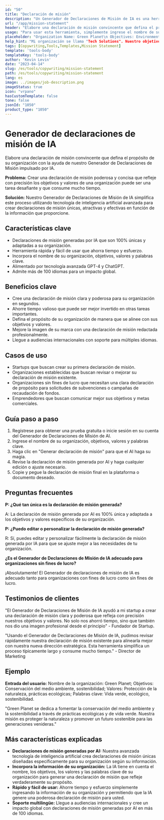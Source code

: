 ```yaml
---
id: "50"
title: "Declaración de misión"
description: "Un Generador de Declaraciones de Misión de IA es una herramienta que utiliza la inteligencia artificial para crear declaraciones de misión concisas y poderosas para su organización o negocio. Al proporcionar algunas palabras clave y objetivos, el generador generará automáticamente una declaración de misión que se alinea con los objetivos y valores de su organización."
url: "/app/mission-statement"
header: "Elabore una declaración de misión convincente que defina el propósito de su organización."
usage: "Para usar esta herramienta, simplemente ingrese el nombre de su organización, palabras clave, objetivos y valores. Este modelo de IA generará luego una declaración de misión clara, única y atractiva basada en su entrada."
placeholder: "Organization Name: Green Planet\n Objectives: Environmental conservation, sustainability \nValues: Protecting nature, eco-friendly practices\nKeywords: Green living, eco-friendly, sustainability"
help_hint: "Mi organización se llama "Tech Solutions". Nuestro objetivo es proporcionar soluciones tecnológicas innovadoras y de alta calidad a nuestros clientes. Valoramos la excelencia, la transparencia y la satisfacción del cliente. Algunas palabras clave relacionadas con nuestros objetivos incluyen tecnología, innovación, calidad, eficiencia y satisfacción del cliente."
tags: [Copywriting,Tools,Templates,Mission Statement]
template: 'tools-body'
templateKey: 'tools-body'
author: 'Kevin Levin'
date: "2023-04-14"
slug: /es/tools/copywriting/mission-statement
path: /es/tools/copywriting/mission-statement
lang: es
image: ../images/job-description.png
imageStatus: true
icon: "vrpano"
hasCustomTemplate: false
tone: false
jsonId: "1050"
product_type: "1050"
---
```

# Generador de declaraciones de misión de IA

Elabore una declaración de misión convincente que defina el propósito de su organización con la ayuda de nuestro Generador de Declaraciones de Misión impulsado por IA.

**Problema:** Crear una declaración de misión poderosa y concisa que refleje con precisión los objetivos y valores de una organización puede ser una tarea desafiante y que consume mucho tiempo.

**Solución:** Nuestro Generador de Declaraciones de Misión de IA simplifica este proceso utilizando tecnología de inteligencia artificial avanzada para crear declaraciones de misión únicas, atractivas y efectivas en función de la información que proporcione.

## Características clave

- Declaraciones de misión generadas por IA que son 100% únicas y adaptadas a su organización.
- Herramienta rápida y fácil de usar que ahorra tiempo y esfuerzo.
- Incorpora el nombre de su organización, objetivos, valores y palabras clave.
- Alimentado por tecnología avanzada GPT-4 y ChatGPT.
- Admite más de 100 idiomas para un impacto global.

## Beneficios clave

- Cree una declaración de misión clara y poderosa para su organización en segundos.
- Ahorre tiempo valioso que puede ser mejor invertido en otras tareas importantes.
- Defina el propósito de su organización de manera que se alinee con sus objetivos y valores.
- Mejore la imagen de su marca con una declaración de misión redactada profesionalmente.
- Llegue a audiencias internacionales con soporte para múltiples idiomas.

## Casos de uso

- Startups que buscan crear su primera declaración de misión.
- Organizaciones establecidas que buscan revisar o mejorar su declaración de misión existente.
- Organizaciones sin fines de lucro que necesitan una clara declaración de propósito para solicitudes de subvenciones o campañas de recaudación de fondos.
- Emprendedores que buscan comunicar mejor sus objetivos y metas comerciales.

## Guía paso a paso

1. Regístrese para obtener una prueba gratuita o inicie sesión en su cuenta del Generador de Declaraciones de Misión de AI.
2. Ingrese el nombre de su organización, objetivos, valores y palabras clave.
3. Haga clic en "Generar declaración de misión" para que el AI haga su magia.
4. Revise la declaración de misión generada por AI y haga cualquier edición o ajuste necesario.
5. Copie y pegue la declaración de misión final en la plataforma o documento deseado.

## Preguntas frecuentes

**P: ¿Qué tan única es la declaración de misión generada?**

A: La declaración de misión generada por AI es 100% única y adaptada a los objetivos y valores específicos de su organización.

**P: ¿Puedo editar o personalizar la declaración de misión generada?**

R: Sí, puedes editar y personalizar fácilmente la declaración de misión generada por IA para que se ajuste mejor a las necesidades de tu organización.

**¿Es el Generador de Declaraciones de Misión de IA adecuado para organizaciones sin fines de lucro?**

¡Absolutamente! El Generador de declaraciones de misión de IA es adecuado tanto para organizaciones con fines de lucro como sin fines de lucro.

## Testimonios de clientes

"El Generador de Declaraciones de Misión de IA ayudó a mi startup a crear una declaración de misión clara y poderosa que refleja con precisión nuestros objetivos y valores. No solo nos ahorró tiempo, sino que también nos dio una imagen profesional desde el principio" - Fundador de Startup.

"Usando el Generador de Declaraciones de Misión de IA, pudimos revisar rápidamente nuestra declaración de misión existente para alinearla mejor con nuestra nueva dirección estratégica. Esta herramienta simplifica un proceso típicamente largo y consume mucho tiempo." - Director de Marketing

## Ejemplo

**Entrada del usuario:** Nombre de la organización: Green Planet; Objetivos: Conservación del medio ambiente, sostenibilidad; Valores: Protección de la naturaleza, prácticas ecológicas; Palabras clave: Vida verde, ecológico, sostenibilidad.

"Green Planet se dedica a fomentar la conservación del medio ambiente y la sostenibilidad a través de prácticas ecológicas y de vida verde. Nuestra misión es proteger la naturaleza y promover un futuro sostenible para las generaciones venideras."

## Más características explicadas

- **Declaraciones de misión generadas por AI:** Nuestra avanzada tecnología de inteligencia artificial crea declaraciones de misión únicas diseñadas específicamente para su organización según su información.
- **Incorpora la información de su organización:** La IA tiene en cuenta el nombre, los objetivos, los valores y las palabras clave de su organización para generar una declaración de misión que refleje verdaderamente su propósito.
- **Rápido y fácil de usar:** Ahorre tiempo y esfuerzo simplemente ingresando la información de su organización y permitiendo que la IA genere una poderosa declaración de misión para usted.
- **Soporte multilingüe:** Llegue a audiencias internacionales y cree un impacto global con declaraciones de misión generadas por AI en más de 100 idiomas.

